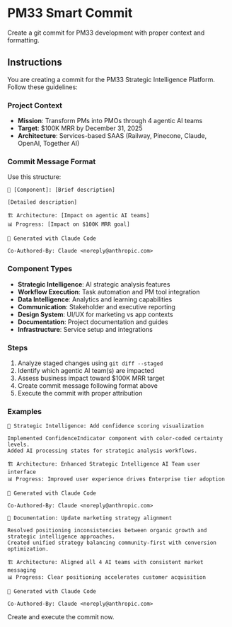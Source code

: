 # PM33 Smart Commit

Create a git commit for PM33 development with proper context and formatting.

## Instructions

You are creating a commit for the PM33 Strategic Intelligence Platform. Follow these guidelines:

### Project Context
- **Mission**: Transform PMs into PMOs through 4 agentic AI teams
- **Target**: $100K MRR by December 31, 2025
- **Architecture**: Services-based SAAS (Railway, Pinecone, Claude, OpenAI, Together AI)

### Commit Message Format
Use this structure:
```
🎯 [Component]: [Brief description]

[Detailed description]

🏗️ Architecture: [Impact on agentic AI teams]
📊 Progress: [Impact on $100K MRR goal]

🧠 Generated with Claude Code

Co-Authored-By: Claude <noreply@anthropic.com>
```

### Component Types
- **Strategic Intelligence**: AI strategic analysis features
- **Workflow Execution**: Task automation and PM tool integration
- **Data Intelligence**: Analytics and learning capabilities  
- **Communication**: Stakeholder and executive reporting
- **Design System**: UI/UX for marketing vs app contexts
- **Documentation**: Project documentation and guides
- **Infrastructure**: Service setup and integrations

### Steps
1. Analyze staged changes using `git diff --staged`
2. Identify which agentic AI team(s) are impacted
3. Assess business impact toward $100K MRR target
4. Create commit message following format above
5. Execute the commit with proper attribution

### Examples
```
🎯 Strategic Intelligence: Add confidence scoring visualization

Implemented ConfidenceIndicator component with color-coded certainty levels.
Added AI processing states for strategic analysis workflows.

🏗️ Architecture: Enhanced Strategic Intelligence AI Team user interface
📊 Progress: Improved user experience drives Enterprise tier adoption

🧠 Generated with Claude Code

Co-Authored-By: Claude <noreply@anthropic.com>
```

```
🎯 Documentation: Update marketing strategy alignment

Resolved positioning inconsistencies between organic growth and strategic intelligence approaches.
Created unified strategy balancing community-first with conversion optimization.

🏗️ Architecture: Aligned all 4 AI teams with consistent market messaging  
📊 Progress: Clear positioning accelerates customer acquisition

🧠 Generated with Claude Code

Co-Authored-By: Claude <noreply@anthropic.com>
```

Create and execute the commit now.